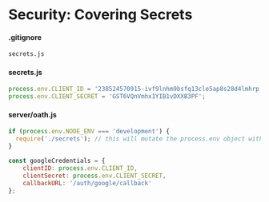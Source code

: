 # Security: Covering Secrets

#### .gitignore
```md
secrets.js
```

#### secrets.js
```js
process.env.CLIENT_ID = '238524570915-ivf9lnhm9bsfq13cle5ap8s28d4lmhrp.apps.googleusercontent.com';
process.env.CLIENT_SECRET = 'GST6VQnVmhx1YIB1vDXXB3PF';
```

#### server/oath.js
```js
if (process.env.NODE_ENV === 'development') {
  require('./secrets'); // this will mutate the process.env object with our secrets
}

const googleCredentials = {
	clientID: process.env.CLIENT_ID,
	clientSecret: process.env.CLIENT_SECRET,
	callbackURL: '/auth/google/callback'
};
```